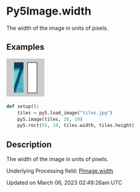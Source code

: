 # Py5Image.width

The width of the image in units of pixels.

## Examples

<div class="example-table">

<div class="example-row"><div class="example-cell-image">

![example picture for width](/images/reference/Py5Image_width_0.png)

</div><div class="example-cell-code">

```python
def setup():
    tiles = py5.load_image("tiles.jpg")
    py5.image(tiles, 20, 10)
    py5.rect(55, 10, tiles.width, tiles.height)
```

</div></div>

</div>

## Description

The width of the image in units of pixels.

Underlying Processing field: [PImage.width](https://processing.org/reference/PImage_width.html)

Updated on March 06, 2023 02:49:26am UTC
